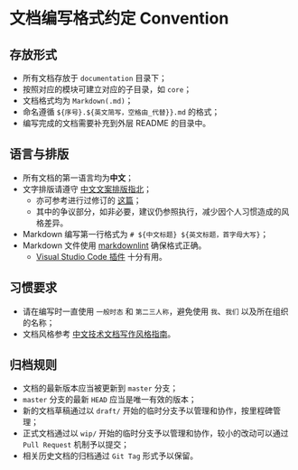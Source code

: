 # 文档编写格式约定 Convention

## 存放形式

- 所有文档存放于 `documentation` 目录下；
- 按照对应的模块可建立对应的子目录，如 `core`；
- 文档格式均为 `Markdown(.md)`；
- 命名遵循 `${序号}.${英文简写，空格由_代替}}.md` 的格式；
- 编写完成的文档需要补充到外层 README 的目录中。

## 语言与排版

- 所有文档的第一语言均为**中文**；
- 文字排版请遵守 [中文文案排版指北](https://github.com/sparanoid/chinese-copywriting-guidelines)；
  - 亦可参考进行过修订的 [这篇](https://github.com/mzlogin/chinese-copywriting-guidelines)；
  - 其中的争议部分，如非必要，建议仍参照执行，减少因个人习惯造成的风格差异。
- Markdown 编写第一行格式为 `# ${中文标题} ${英文标题，首字母大写}`；
- Markdown 文件使用 [markdownlint](https://github.com/DavidAnson/markdownlint) 确保格式正确。
  - [Visual Studio Code 插件](https://marketplace.visualstudio.com/items?itemName=DavidAnson.vscode-markdownlint) 十分有用。

## 习惯要求

- 请在编写时一直使用 `一般时态` 和 `第二三人称`，避免使用 `我`、`我们` 以及所在组织的名称；
- 文档风格参考 [中文技术文档写作风格指南](https://zh-style-guide.readthedocs.io/zh_CN/latest/)。

## 归档规则

- 文档的最新版本应当被更新到 `master` 分支；
- `master` 分支的最新 `HEAD` 应当是唯一有效的版本；
- 新的文档草稿通过以 `draft/` 开始的临时分支予以管理和协作，按里程碑管理；
- 正式文档通过以 `wip/` 开始的临时分支予以管理和协作，较小的改动可以通过 `Pull Request` 机制予以提交；
- 相关历史文档的归档通过 `Git Tag` 形式予以保留。
